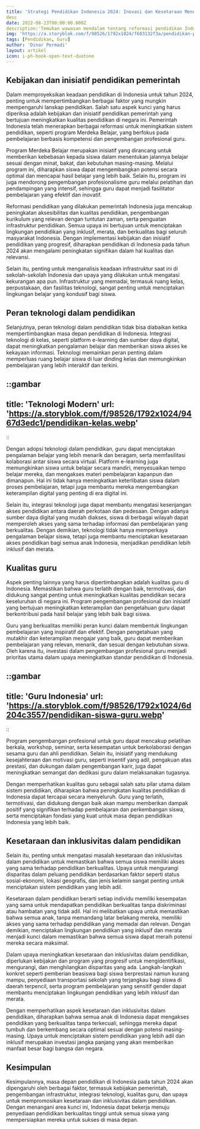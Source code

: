 ```yaml
---
title: 'Strategi Pendidikan Indonesia 2024: Inovasi dan Kesetaraan Menuju Masa Depan Cemerlang'
desc
date: 2022-08-23T00:00:00.000Z
description:'Temukan wawasan mendalam tentang reformasi pendidikan Indonesia di tahun 2024, termasuk program Merdeka Belajar, integrasi teknologi, dan inisiatif kesetaraan.'
img: 'https://a.storyblok.com/f/98526/1792x1024/f603132f3a/pendidikan-pemerintah.webp'
tags: [Pendidikan, Guru]
author: 'Dinar Permadi'
layout: artikel
icon: i-ph-book-open-text-duotone
---
```


## Kebijakan dan inisiatif pendidikan pemerintah

Dalam memproyeksikan keadaan pendidikan di Indonesia untuk tahun 2024, penting untuk mempertimbangkan berbagai faktor yang mungkin mempengaruhi lanskap pendidikan. Salah satu aspek kunci yang harus diperiksa adalah kebijakan dan inisiatif pendidikan pemerintah yang bertujuan meningkatkan kualitas pendidikan di negara ini. Pemerintah Indonesia telah menerapkan berbagai reformasi untuk meningkatkan sistem pendidikan, seperti program Merdeka Belajar, yang berfokus pada pembelajaran berbasis kompetensi dan pengembangan profesional guru.

Program Merdeka Belajar merupakan inisiatif yang dirancang untuk memberikan kebebasan kepada siswa dalam menentukan jalannya belajar sesuai dengan minat, bakat, dan kebutuhan masing-masing. Melalui program ini, diharapkan siswa dapat mengembangkan potensi secara optimal dan mencapai hasil belajar yang lebih baik. Selain itu, program ini juga mendorong pengembangan profesionalisme guru melalui pelatihan dan pendampingan yang intensif, sehingga guru dapat menjadi fasilitator pembelajaran yang efektif dan inovatif.

Reformasi pendidikan yang dilakukan pemerintah Indonesia juga mencakup peningkatan aksesibilitas dan kualitas pendidikan, pengembangan kurikulum yang relevan dengan tuntutan zaman, serta penguatan infrastruktur pendidikan. Semua upaya ini bertujuan untuk menciptakan lingkungan pendidikan yang inklusif, merata, dan berkualitas bagi seluruh masyarakat Indonesia. Dengan implementasi kebijakan dan inisiatif pendidikan yang progresif, diharapkan pendidikan di Indonesia pada tahun 2024 akan mengalami peningkatan signifikan dalam hal kualitas dan relevansi.

Selain itu, penting untuk menganalisis keadaan infrastruktur saat ini di sekolah-sekolah Indonesia dan upaya yang dilakukan untuk mengatasi kekurangan apa pun. Infrastruktur yang memadai, termasuk ruang kelas, perpustakaan, dan fasilitas teknologi, sangat penting untuk menciptakan lingkungan belajar yang kondusif bagi siswa.

## Peran teknologi dalam pendidikan

Selanjutnya, peran teknologi dalam pendidikan tidak bisa diabaikan ketika mempertimbangkan masa depan pendidikan di Indonesia. Integrasi teknologi di kelas, seperti platform e-learning dan sumber daya digital, dapat meningkatkan pengalaman belajar dan memberikan siswa akses ke kekayaan informasi. Teknologi memainkan peran penting dalam memperluas ruang belajar siswa di luar dinding kelas dan memungkinkan pembelajaran yang lebih interaktif dan terkini.

::gambar
---
title: 'Teknologi Modern'
url: 'https://a.storyblok.com/f/98526/1792x1024/9467d3edc1/pendidikan-kelas.webp'
---
::

Dengan adopsi teknologi dalam pendidikan, guru dapat menciptakan pengalaman belajar yang lebih menarik dan beragam, serta memfasilitasi kolaborasi antar siswa secara virtual. Platform e-learning juga memungkinkan siswa untuk belajar secara mandiri, menyesuaikan tempo belajar mereka, dan mengakses materi pembelajaran kapanpun dan dimanapun. Hal ini tidak hanya meningkatkan keterlibatan siswa dalam proses pembelajaran, tetapi juga membantu mereka mengembangkan keterampilan digital yang penting di era digital ini.

Selain itu, integrasi teknologi juga dapat membantu mengatasi kesenjangan akses pendidikan antara daerah perkotaan dan pedesaan. Dengan adanya sumber daya digital yang mudah diakses, siswa di berbagai wilayah dapat memperoleh akses yang sama terhadap informasi dan pembelajaran yang berkualitas. Dengan demikian, teknologi tidak hanya memperkaya pengalaman belajar siswa, tetapi juga membantu menciptakan kesetaraan akses pendidikan bagi semua anak Indonesia, menjadikan pendidikan lebih inklusif dan merata.

## Kualitas guru

Aspek penting lainnya yang harus dipertimbangkan adalah kualitas guru di Indonesia. Memastikan bahwa guru terlatih dengan baik, termotivasi, dan didukung sangat penting untuk meningkatkan kualitas pendidikan secara keseluruhan di negara ini. Program pengembangan profesional dan inisiatif yang bertujuan meningkatkan keterampilan dan pengetahuan guru dapat berkontribusi pada hasil belajar yang lebih baik bagi siswa.

Guru yang berkualitas memiliki peran kunci dalam membentuk lingkungan pembelajaran yang inspiratif dan efektif. Dengan pengetahuan yang mutakhir dan keterampilan mengajar yang baik, guru dapat memberikan pembelajaran yang relevan, menarik, dan sesuai dengan kebutuhan siswa. Oleh karena itu, investasi dalam pengembangan profesional guru menjadi prioritas utama dalam upaya meningkatkan standar pendidikan di Indonesia.

::gambar
---
title: 'Guru Indonesia'
url: 'https://a.storyblok.com/f/98526/1792x1024/6d204c3557/pendidikan-siswa-guru.webp'
---
::


Program pengembangan profesional untuk guru dapat mencakup pelatihan berkala, workshop, seminar, serta kesempatan untuk berkolaborasi dengan sesama guru dan ahli pendidikan. Selain itu, inisiatif yang mendukung kesejahteraan dan motivasi guru, seperti insentif yang adil, pengakuan atas prestasi, dan dukungan dalam pengembangan karir, juga dapat meningkatkan semangat dan dedikasi guru dalam melaksanakan tugasnya.

Dengan memperhatikan kualitas guru sebagai salah satu pilar utama dalam sistem pendidikan, diharapkan bahwa peningkatan kualitas pendidikan di Indonesia dapat tercapai secara menyeluruh. Guru yang terlatih, termotivasi, dan didukung dengan baik akan mampu memberikan dampak positif yang signifikan terhadap pembelajaran dan perkembangan siswa, serta menciptakan fondasi yang kuat untuk masa depan pendidikan Indonesia yang lebih baik.

## Kesetaraan dan inklusivitas dalam pendidikan

Selain itu, penting untuk mengatasi masalah kesetaraan dan inklusivitas dalam pendidikan untuk memastikan bahwa semua siswa memiliki akses yang sama terhadap pendidikan berkualitas. Upaya untuk mengurangi disparitas dalam peluang pendidikan berdasarkan faktor seperti status sosial-ekonomi, lokasi geografis, dan jenis kelamin sangat penting untuk menciptakan sistem pendidikan yang lebih adil.

Kesetaraan dalam pendidikan berarti setiap individu memiliki kesempatan yang sama untuk mendapatkan pendidikan berkualitas tanpa diskriminasi atau hambatan yang tidak adil. Hal ini melibatkan upaya untuk memastikan bahwa semua anak, tanpa memandang latar belakang mereka, memiliki akses yang sama terhadap pendidikan yang memadai dan relevan. Dengan demikian, menciptakan lingkungan pendidikan yang inklusif dan merata menjadi kunci dalam memastikan bahwa semua siswa dapat meraih potensi mereka secara maksimal.

Dalam upaya meningkatkan kesetaraan dan inklusivitas dalam pendidikan, diperlukan kebijakan dan program yang progresif untuk mengidentifikasi, mengurangi, dan menghilangkan disparitas yang ada. Langkah-langkah konkret seperti pemberian beasiswa bagi siswa berprestasi namun kurang mampu, penyediaan transportasi sekolah yang terjangkau bagi siswa di daerah terpencil, serta program pembelajaran yang sensitif gender dapat membantu menciptakan lingkungan pendidikan yang lebih inklusif dan merata.

Dengan memperhatikan aspek kesetaraan dan inklusivitas dalam pendidikan, diharapkan bahwa semua anak di Indonesia dapat mengakses pendidikan yang berkualitas tanpa terkecuali, sehingga mereka dapat tumbuh dan berkembang secara optimal sesuai dengan potensi masing-masing. Upaya untuk menciptakan sistem pendidikan yang lebih adil dan inklusif merupakan investasi jangka panjang yang akan memberikan manfaat besar bagi bangsa dan negara.

## Kesimpulan

Kesimpulannya, masa depan pendidikan di Indonesia pada tahun 2024 akan dipengaruhi oleh berbagai faktor, termasuk kebijakan pemerintah, pengembangan infrastruktur, integrasi teknologi, kualitas guru, dan upaya untuk mempromosikan kesetaraan dan inklusivitas dalam pendidikan. Dengan menangani area kunci ini, Indonesia dapat bekerja menuju penyediaan pendidikan berkualitas tinggi untuk semua siswa yang mempersiapkan mereka untuk sukses di masa depan.